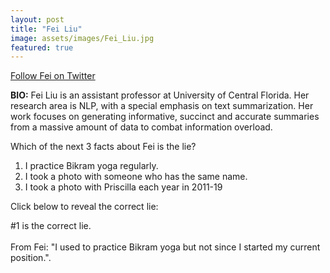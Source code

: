 ```yaml
---
layout: post
title: "Fei Liu"
image: assets/images/Fei_Liu.jpg
featured: true
---
```


<a href="https://twitter.com/feiliu01">Follow Fei on Twitter</a>

**BIO:** Fei Liu is an assistant professor at University of Central Florida. Her research area is NLP, with a special emphasis on text summarization. Her work focuses on generating informative, succinct and accurate summaries from a massive amount of data to combat information overload. 

Which of the next 3 facts about Fei is the lie?

1. I practice Bikram yoga regularly. 
2. I took a photo with someone who has the same name.
3. I took a photo with Priscilla each year in 2011-19

Click below to reveal the correct lie:

<span class="spoiler">#1 is the correct lie. <br><br>From Fei: "I used to practice Bikram yoga but not since I started my current position."</span>.